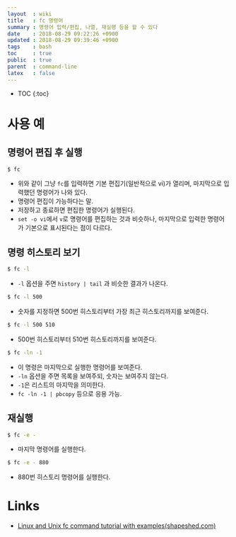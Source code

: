 ```yaml
---
layout  : wiki
title   : fc 명령어
summary : 명령어 입력/편집, 나열, 재실행 등을 할 수 있다
date    : 2018-08-29 09:22:26 +0900
updated : 2018-08-29 09:39:46 +0900
tags    : bash
toc     : true
public  : true
parent  : command-line
latex   : false
---
```

* TOC
{:toc}

# 사용 예

## 명령어 편집 후 실행

```sh
$ fc
```

* 위와 같이 그냥 `fc`를 입력하면 기본 편집기(일반적으로 vi)가 열리며, 마지막으로 입력했던 명령어가 나와 있다.
* 명령어 편집이 가능하다는 말.
* 저장하고 종료하면 편집한 명령어가 실행된다.
* `set -o vi`에서 `v`로 명령어를 편집하는 것과 비슷하나, 마지막으로 입력한 명령어가 기본으로 표시된다는 점이 다르다.

## 명령 히스토리 보기

```sh
$ fc -l
```

* `-l` 옵션을 주면 `history | tail` 과 비슷한 결과가 나온다.

```sh
$ fc -l 500
```

* 숫자를 지정하면 500번 히스토리부터 가장 최근 히스토리까지를 보여준다.

```sh
$ fc -l 500 510
```

* 500번 히스토리부터 510번 히스토리까지를 보여준다.

```sh
$ fc -ln -1
```

* 이 명령은 마지막으로 실행한 명령어를 보여준다.
* `-ln` 옵션을 주면 목록을 보여주되, 숫자는 보여주지 않는다.
* `-1`은 리스트의 마지막을 의미한다.
* `fc -ln -1 | pbcopy` 등으로 응용 가능.

## 재실행

```sh
$ fc -e -
```

* 마지막 명령어를 실행한다.

```sh
$ fc -e - 880
```

* 880번 히스토리 명령어를 실행한다.

# Links

* [Linux and Unix fc command tutorial with examples(shapeshed.com)](https://shapeshed.com/unix-fc/#what-is-the-fc-command )
